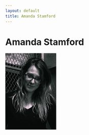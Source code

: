 ```yaml
---
layout: default
title: Amanda Stamford
---
```

# Amanda Stamford

![profile](/img/profiles/amanda-stamford.jpg)
